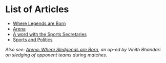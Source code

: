 <!-- TITLE: Arena 2018 Newsletter -->
<!-- SUBTITLE: The Arena Newsletter was released over a span of four days through the Arena 2018 Android App. -->

# List of Articles
- [Where Legends are Born](/news/fests/arena-18/legendsborn)
- [Arena](/news/fests/arena-18/arena)
- [A word with the Sports Secretaries](/news/fests/arena-18/awordwiththesportssec)
- [Sports and Politics](/news/fests/arena-18/sports-politics)

*Also see: [Arena: Where Sledgends are Born](/news/oped/arena-where-sledgends-are-born), an op-ed by Vinith Bhandari on sledging of opponent teams during matches.*